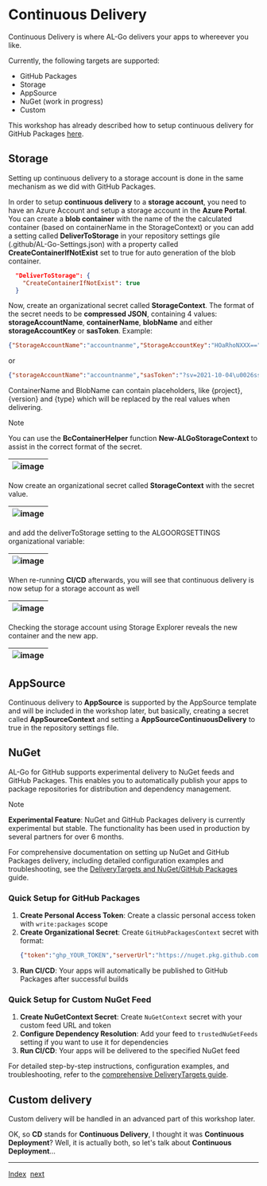 # Continuous Delivery

Continuous Delivery is where AL-Go delivers your apps to whereever you like.

Currently, the following targets are supported:

- GitHub Packages
- Storage
- AppSource
- NuGet (work in progress)
- Custom

This workshop has already described how to setup continuous delivery for GitHub Packages [here](Dependencies2.md).

## Storage

Setting up continuous delivery to a storage account is done in the same mechanism as we did with GitHub Packages.

In order to setup **continuous delivery** to a **storage account**, you need to have an Azure Account and setup a storage account in the **Azure Portal**. You can create a **blob container** with the name of the the calculated container (based on containerName in the StorageContext) or you can add a setting called **DeliverToStorage** in your repository settings gile (.github/AL-Go-Settings.json) with a property called **CreateContainerIfNotExist** set to true for auto generation of the blob container.

```json
  "DeliverToStorage": {
    "CreateContainerIfNotExist": true
  }
```

Now, create an organizational secret called **StorageContext**. The format of the secret needs to be **compressed JSON**, containing 4 values: **storageAccountName**, **containerName**, **blobName** and either **storageAccountKey** or **sasToken**. Example:

```json
{"StorageAccountName":"accountnanme","StorageAccountKey":"HOaRhoNXXX==","containerName":"{project}","blobName":"{version}/{project}-{type}.zip"}
```

or

```json
{"storageAccountName":"accountnanme","sasToken":"?sv=2021-10-04\u0026ss=b\u0026srt=sco...","containerName":"{project}","blobName":"{version}/{project}-{type}.zip"}
```

ContainerName and BlobName can contain placeholders, like {project}, {version} and {type} which will be replaced by the real values when delivering.

> [!NOTE]
> You can use the **BcContainerHelper** function **New-ALGoStorageContext** to assist in the correct format of the secret.

| ![image](https://github.com/microsoft/AL-Go/assets/10775043/7287e068-b2d5-4fc2-b428-d0ddd4ffa0e3) |
|-|

Now create an organizational secret called **StorageContext** with the secret value.

| ![image](https://github.com/microsoft/AL-Go/assets/10775043/3e5b4ddc-bff2-4cf5-9b2a-1a3696189eaf) |
|-|

and add the deliverToStorage setting to the ALGOORGSETTINGS organizational variable:

| ![image](https://github.com/microsoft/AL-Go/assets/10775043/6b7b4072-67d0-40b2-87ae-bfa2d130162b) |
|-|

When re-running **CI/CD** afterwards, you will see that continuous delivery is now setup for a storage account as well

| ![image](https://github.com/microsoft/AL-Go/assets/10775043/def2c115-e8c2-46dd-a7f8-4f745a93c2fb) |
|-|

Checking the storage account using Storage Explorer reveals the new container and the new app.

| ![image](https://github.com/microsoft/AL-Go/assets/10775043/5b8317ca-64c2-4c10-9cf2-53bf61c4af07) |
|-|

## AppSource

Continuous delivery to **AppSource** is supported by the AppSource template and will be included in the workshop later, but basically, creating a secret called **AppSourceContext** and setting a **AppSourceContinuousDelivery** to true in the repository settings file.

## NuGet

AL-Go for GitHub supports experimental delivery to NuGet feeds and GitHub Packages. This enables you to automatically publish your apps to package repositories for distribution and dependency management.

> [!NOTE]
> **Experimental Feature**: NuGet and GitHub Packages delivery is currently experimental but stable. The functionality has been used in production by several partners for over 6 months.

For comprehensive documentation on setting up NuGet and GitHub Packages delivery, including detailed configuration examples and troubleshooting, see the [DeliveryTargets and NuGet/GitHub Packages](../Scenarios/DeliveryTargets.md) guide.

### Quick Setup for GitHub Packages

1. **Create Personal Access Token**: Create a classic personal access token with `write:packages` scope
2. **Create Organizational Secret**: Create `GitHubPackagesContext` secret with format:
   ```json
   {"token":"ghp_YOUR_TOKEN","serverUrl":"https://nuget.pkg.github.com/YOUR_ORG/index.json"}
   ```
3. **Run CI/CD**: Your apps will automatically be published to GitHub Packages after successful builds

### Quick Setup for Custom NuGet Feed

1. **Create NuGetContext Secret**: Create `NuGetContext` secret with your custom feed URL and token
2. **Configure Dependency Resolution**: Add your feed to `trustedNuGetFeeds` setting if you want to use it for dependencies
3. **Run CI/CD**: Your apps will be delivered to the specified NuGet feed

For detailed step-by-step instructions, configuration examples, and troubleshooting, refer to the [comprehensive DeliveryTargets guide](../Scenarios/DeliveryTargets.md).

## Custom delivery

Custom delivery will be handled in an advanced part of this workshop later.

OK, so **CD** stands for **Continuous Delivery**, I thought it was **Continuous Deployment**? Well, it is actually both, so let's talk about **Continuous Deployment**...

______________________________________________________________________

[Index](Index.md)  [next](ContinuousDeployment.md)
